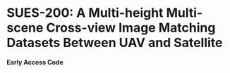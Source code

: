 # SUES-200: A Multi-height Multi-scene Cross-view Image Matching Datasets Between UAV and Satellite
 **Early Access Code**
